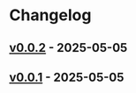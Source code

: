 # Changelog

## [v0.0.2](https://github.com/yasu89/gocredits-action/compare/v0.0.1...v0.0.2) - 2025-05-05

## [v0.0.1](https://github.com/yasu89/gocredits-action/commits/v0.0.1) - 2025-05-05
